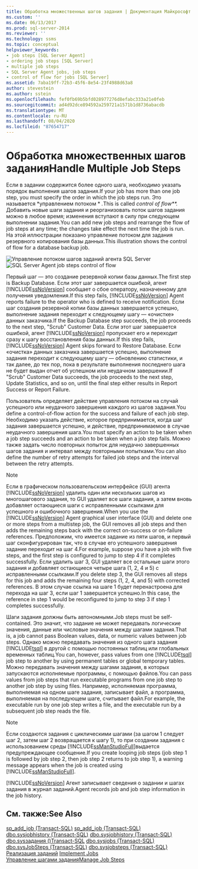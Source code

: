 ```yaml
---
title: Обработка множественных шагов задания | Документация Майкрософт
ms.custom: ''
ms.date: 06/13/2017
ms.prod: sql-server-2014
ms.reviewer: ''
ms.technology: ssms
ms.topic: conceptual
helpviewer_keywords:
- job steps [SQL Server Agent]
- ordering job steps [SQL Server]
- multiple job steps
- SQL Server Agent jobs, job steps
- control of flow for jobs [SQL Server]
ms.assetid: 7aba19ff-72b3-45f6-8e54-23f4988d63a8
author: stevestein
ms.author: sstein
ms.openlocfilehash: fef0fb69b5bfd028977276d8efabc333a21e0feb
ms.sourcegitcommit: ad4d92dce894592a259721a1571b1d8736abacdb
ms.translationtype: MT
ms.contentlocale: ru-RU
ms.lasthandoff: 08/04/2020
ms.locfileid: "87654717"
---
```

# <a name="handle-multiple-job-steps"></a><span data-ttu-id="03017-102">Обработка множественных шагов задания</span><span class="sxs-lookup"><span data-stu-id="03017-102">Handle Multiple Job Steps</span></span>
  <span data-ttu-id="03017-103">Если в задании содержится более одного шага, необходимо указать порядок выполнения шагов задания.</span><span class="sxs-lookup"><span data-stu-id="03017-103">If your job has more than one job step, you must specify the order in which the job steps run.</span></span> <span data-ttu-id="03017-104">Это называется \*управлением потоком \* *.*</span><span class="sxs-lookup"><span data-stu-id="03017-104">This is called *control of flow\*\*.*</span></span> <span data-ttu-id="03017-105">Добавить новые шаги задания и реорганизовать поток шагов задания можно в любое время; изменения вступают в силу при следующем выполнении задания.</span><span class="sxs-lookup"><span data-stu-id="03017-105">You can add new job steps and rearrange the flow of job steps at any time; the changes take effect the next time the job is run.</span></span> <span data-ttu-id="03017-106">На этой иллюстрации показано управление потоком для задания резервного копирования базы данных.</span><span class="sxs-lookup"><span data-stu-id="03017-106">This illustration shows the control of flow for a database backup job.</span></span>  
  
 <span data-ttu-id="03017-107">![Управление потоком шагов заданий агента SQL Server](../../database-engine/media/dbflow01.gif "Управление потоком шагов заданий агента SQL Server")</span><span class="sxs-lookup"><span data-stu-id="03017-107">![SQL Server Agent job steps control of flow](../../database-engine/media/dbflow01.gif "SQL Server Agent job steps control of flow")</span></span>  
  
 <span data-ttu-id="03017-108">Первый шаг — это создание резервной копии базы данных.</span><span class="sxs-lookup"><span data-stu-id="03017-108">The first step is Backup Database.</span></span> <span data-ttu-id="03017-109">Если этот шаг завершается ошибкой, агент [!INCLUDE[ssNoVersion](../../includes/ssnoversion-md.md)] сообщает о сбое оператору, назначенному для получения уведомления.</span><span class="sxs-lookup"><span data-stu-id="03017-109">If this step fails, [!INCLUDE[ssNoVersion](../../includes/ssnoversion-md.md)] Agent reports failure to the operator who is defined to receive notification.</span></span> <span data-ttu-id="03017-110">Если шаг создания резервной копии базы данных завершается успешно, выполнение задания переходит к следующему шагу — «очистке» данных заказчика.</span><span class="sxs-lookup"><span data-stu-id="03017-110">If the Backup Database step succeeds, the job proceeds to the next step, "Scrub" Customer Data.</span></span> <span data-ttu-id="03017-111">Если этот шаг завершается ошибкой, агент [!INCLUDE[ssNoVersion](../../../includes/ssnoversion-md.md)] пропускает его и переходит сразу к шагу восстановления базы данных.</span><span class="sxs-lookup"><span data-stu-id="03017-111">If this step fails, [!INCLUDE[ssNoVersion](../../../includes/ssnoversion-md.md)] Agent skips forward to Restore Database.</span></span> <span data-ttu-id="03017-112">Если «очистка» данных заказчика завершается успешно, выполнение задания переходит к следующему шагу — обновлению статистики, и так далее, до тех пор, пока в результате выполнения последнего шага не будет выдан отчет об успешном или неудачном завершении.</span><span class="sxs-lookup"><span data-stu-id="03017-112">If "Scrub" Customer Data succeeds, the job proceeds to the next step, Update Statistics, and so on, until the final step either results in Report Success or Report Failure.</span></span>  
  
 <span data-ttu-id="03017-113">Пользователь определяет действие управления потоком на случай успешного или неудачного завершения каждого из шагов задания.</span><span class="sxs-lookup"><span data-stu-id="03017-113">You define a control-of-flow action for the success and failure of each job step.</span></span> <span data-ttu-id="03017-114">Необходимо указать действие, которое предпринимается, когда шаг задания завершается успешно, и действие, предпринимаемое в случае неудачного завершения шага.</span><span class="sxs-lookup"><span data-stu-id="03017-114">You must specify an action to be taken when a job step succeeds and an action to be taken when a job step fails.</span></span> <span data-ttu-id="03017-115">Можно также задать число повторных попыток для неудачно завершенных шагов задания и интервал между повторными попытками.</span><span class="sxs-lookup"><span data-stu-id="03017-115">You can also define the number of retry attempts for failed job steps and the interval between the retry attempts.</span></span>  
  
> [!NOTE]  
>  <span data-ttu-id="03017-116">Если в графическом пользовательском интерфейсе (GUI) агента [!INCLUDE[ssNoVersion](../../includes/ssnoversion-md.md)] удалить один или нескольких шагов из многошагового задания, то GUI удаляет все шаги задания, а затем вновь добавляет остающиеся шаги с исправленными ссылками для успешного и ошибочного завершения.</span><span class="sxs-lookup"><span data-stu-id="03017-116">When you use the [!INCLUDE[ssNoVersion](../../includes/ssnoversion-md.md)] Agent graphical user interface (GUI) and delete one or more steps from a multistep job, the GUI removes all job steps and then adds the remaining steps back with the correct on-success or on-failure references.</span></span> <span data-ttu-id="03017-117">Предположим, что имеется задание из пяти шагов, и первый шаг сконфигурирован так, что в случае его успешного завершения задание переходит на шаг 4.</span><span class="sxs-lookup"><span data-stu-id="03017-117">For example, suppose you have a job with five steps, and the first step is configured to jump to step 4 if it completes successfully.</span></span> <span data-ttu-id="03017-118">Если удалить шаг 3, GUI удаляет все остальные шаги этого задания и добавляет остающиеся четыре шага (1, 2, 4 и 5) с исправленными ссылками.</span><span class="sxs-lookup"><span data-stu-id="03017-118">If you delete step 3, the GUI removes all steps for this job and adds the remaining four steps (1, 2, 4, and 5) with corrected references.</span></span> <span data-ttu-id="03017-119">В этом случае ссылка на шаге 1 будет перенастроена для перехода на шаг 3, если шаг 1 завершается успешно.</span><span class="sxs-lookup"><span data-stu-id="03017-119">In this case, the reference in step 1 would be reconfigured to jump to step 3 if step 1 completes successfully.</span></span>  
  
 <span data-ttu-id="03017-120">Шаги задания должны быть автономными.</span><span class="sxs-lookup"><span data-stu-id="03017-120">Job steps must be self-contained.</span></span> <span data-ttu-id="03017-121">Это значит, что задание не может передавать логические значения, данные или числовые значения между шагами задания.</span><span class="sxs-lookup"><span data-stu-id="03017-121">That is, a job cannot pass Boolean values, data, or numeric values between job steps.</span></span> <span data-ttu-id="03017-122">Однако можно передавать значения из одного шага задания [!INCLUDE[tsql](../../includes/tsql-md.md)] в другой с помощью постоянных таблиц или глобальных временных таблиц.</span><span class="sxs-lookup"><span data-stu-id="03017-122">You can, however, pass values from one [!INCLUDE[tsql](../../includes/tsql-md.md)] job step to another by using permanent tables or global temporary tables.</span></span> <span data-ttu-id="03017-123">Можно передавать значения между шагами задания, в которых запускаются исполняемые программы, с помощью файлов.</span><span class="sxs-lookup"><span data-stu-id="03017-123">You can pass values from job steps that run executable programs from one job step to another job step by using files.</span></span> <span data-ttu-id="03017-124">Например, исполняемая программа, выполняемая на одном шаге задания, записывает файл, а программа, выполняемая на последующем шаге, считывает файл.</span><span class="sxs-lookup"><span data-stu-id="03017-124">For example, the executable run by one job step writes a file, and the executable run by a subsequent job step reads the file.</span></span>  
  
> [!NOTE]  
>  <span data-ttu-id="03017-125">Если создаются задания с циклическими шагами (за шагом 1 следует шаг 2, затем шаг 2 возвращается к шагу 1), то при создании задания с использованием среды [!INCLUDE[ssManStudioFull](../../includes/ssmanstudiofull-md.md)]выдается предупреждающее сообщение.</span><span class="sxs-lookup"><span data-stu-id="03017-125">If you create looping job steps (job step 1 is followed by job step 2, then job step 2 returns to job step 1), a warning message appears when the job is created using [!INCLUDE[ssManStudioFull](../../includes/ssmanstudiofull-md.md)].</span></span>  
  
 [!INCLUDE[ssNoVersion](../../includes/ssnoversion-md.md)] <span data-ttu-id="03017-126">Агент записывает сведения о задании и шагах задания в журнал заданий.</span><span class="sxs-lookup"><span data-stu-id="03017-126">Agent records job and job step information in the job history.</span></span>  
  
## <a name="see-also"></a><span data-ttu-id="03017-127">См. также:</span><span class="sxs-lookup"><span data-stu-id="03017-127">See Also</span></span>  
 <span data-ttu-id="03017-128">[sp_add_job (Transact-SQL)](/sql/relational-databases/system-stored-procedures/sp-add-job-transact-sql) </span><span class="sxs-lookup"><span data-stu-id="03017-128">[sp_add_job &#40;Transact-SQL&#41;](/sql/relational-databases/system-stored-procedures/sp-add-job-transact-sql) </span></span>  
 <span data-ttu-id="03017-129">[dbo.sysjobhistory &#40;Transact-SQL&#41;](/sql/relational-databases/system-tables/dbo-sysjobhistory-transact-sql) </span><span class="sxs-lookup"><span data-stu-id="03017-129">[dbo.sysjobhistory &#40;Transact-SQL&#41;](/sql/relational-databases/system-tables/dbo-sysjobhistory-transact-sql) </span></span>  
 <span data-ttu-id="03017-130">[dbo.sysзадания &#40;&#41;Transact-SQL](/sql/relational-databases/system-tables/dbo-sysjobs-transact-sql) </span><span class="sxs-lookup"><span data-stu-id="03017-130">[dbo.sysjobs &#40;Transact-SQL&#41;](/sql/relational-databases/system-tables/dbo-sysjobs-transact-sql) </span></span>  
 <span data-ttu-id="03017-131">[dbo.sysJobSteps &#40;Transact-SQL&#41;](/sql/relational-databases/system-tables/dbo-sysjobsteps-transact-sql) </span><span class="sxs-lookup"><span data-stu-id="03017-131">[dbo.sysjobsteps &#40;Transact-SQL&#41;](/sql/relational-databases/system-tables/dbo-sysjobsteps-transact-sql) </span></span>  
 <span data-ttu-id="03017-132">[Реализация заданий](implement-jobs.md) </span><span class="sxs-lookup"><span data-stu-id="03017-132">[Implement Jobs](implement-jobs.md) </span></span>  
 [<span data-ttu-id="03017-133">Управление шагами задания</span><span class="sxs-lookup"><span data-stu-id="03017-133">Manage Job Steps</span></span>](manage-job-steps.md)  
  
  
